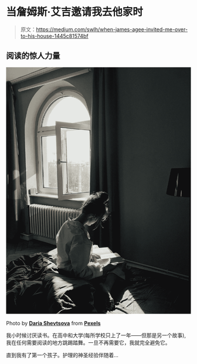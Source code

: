 # 当詹姆斯·艾吉邀请我去他家时

> 原文：<https://medium.com/swlh/when-james-agee-invited-me-over-to-his-house-1445c81574bf>

## 阅读的惊人力量

![](img/0e0495c0798c9055392fd4f22055708f.png)

Photo by [**Daria Shevtsova**](https://www.pexels.com/@daria?utm_content=attributionCopyText&utm_medium=referral&utm_source=pexels) from [**Pexels**](https://www.pexels.com/photo/woman-sitting-while-reading-a-book-1616779/?utm_content=attributionCopyText&utm_medium=referral&utm_source=pexels)

我小时候讨厌读书。在高中和大学(每所学校只上了一年——但那是另一个故事),我在任何需要阅读的地方跳踢踏舞。一旦不再需要它，我就完全避免它。

直到我有了第一个孩子。护理的神圣经验伴随着…